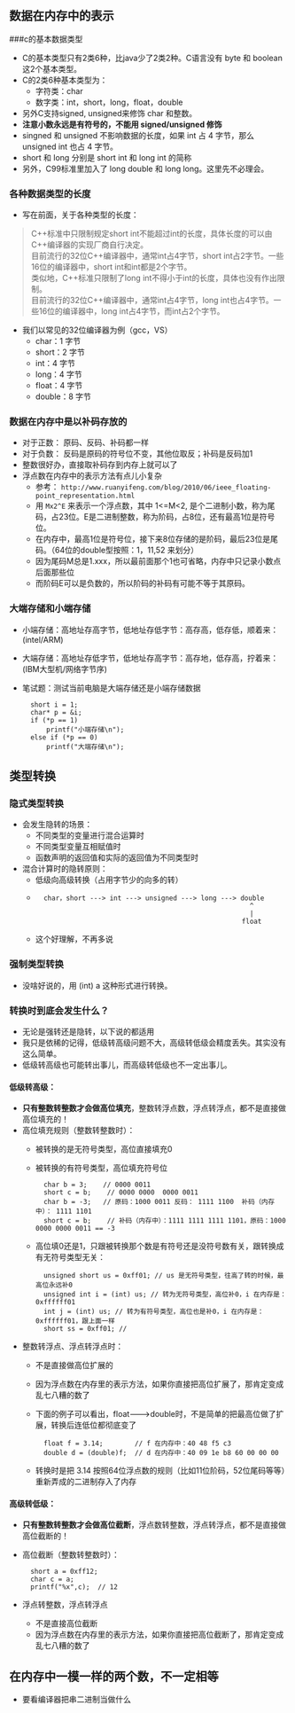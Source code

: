 ## 数据在内存中的表示

###c的基本数据类型
* C的基本类型只有2类6种，比java少了2类2种。C语言没有 byte 和 boolean 这2个基本类型。
* C的2类6种基本类型为：
	* 字符类：char
	* 数字类：int，short，long，float，double  
* 另外C支持signed, unsigned来修饰 char 和整数。
* **注意小数永远是有符号的，不能用 signed/unsigned 修饰**
* singned 和 unsigned 不影响数据的长度，如果 int 占 4 字节，那么 unsigned int 也占 4 字节。
* short 和 long 分别是 short int 和 long int 的简称
* 另外，C99标准里加入了 long double 和 long long。这里先不必理会。

### 各种数据类型的长度
* 写在前面，关于各种类型的长度：
>C++标准中只限制规定short int不能超过int的长度，具体长度的可以由C++编译器的实现厂商自行决定。  
>目前流行的32位C++编译器中，通常int占4字节，short int占2字节。一些16位的编译器中，short int和int都是2个字节。  
>类似地，C++标准只限制了long int不得小于int的长度，具体也没有作出限制。  
>目前流行的32位C++编译器中，通常int占4字节，long int也占4字节。一些16位的编译器中，long int占4字节，而int占2个字节。 

* 我们以常见的32位编译器为例（gcc，VS）
	* char：1 字节
	* short：2 字节
	* int：4 字节
	* long：4 字节
	* float：4 字节
	* double：8 字节

### 数据在内存中是以补码存放的
* 对于正数： 原码、反码、补码都一样
* 对于负数： 反码是原码的符号位不变，其他位取反；补码是反码加1
* 整数很好办，直接取补码存到内存上就可以了
* 浮点数在内存中的表示方法有点儿小复杂
	* 参考： `http://www.ruanyifeng.com/blog/2010/06/ieee_floating-point_representation.html`
	* 用 `Mx2^E` 来表示一个浮点数，其中 1<=M<2, 是个二进制小数，称为尾码，占23位。E是二进制整数，称为阶码，占8位，还有最高1位是符号位。
	* 在内存中，最高1位是符号位，接下来8位存储的是阶码，最后23位是尾码。（64位的double型按照：1，11,52 来划分）
	* 因为尾码M总是1.xxx，所以最前面那个1也可省略，内存中只记录小数点后面那些位
	* 而阶码E可以是负数的，所以阶码的补码有可能不等于其原码。

### 大端存储和小端存储
* 小端存储：高地址存高字节，低地址存低字节：高存高，低存低，顺着来：(intel/ARM)
* 大端存储：高地址存低字节，低地址存高字节：高存地，低存高，拧着来：(IBM大型机/网络字节序)
* 笔试题：测试当前电脑是大端存储还是小端存储数据
	
		short i = 1;
		char* p = &i;
		if (*p == 1)
			printf("小端存储\n");
		else if (*p == 0)
			printf("大端存储\n");

## 类型转换

### 隐式类型转换
* 会发生隐转的场景：
	* 不同类型的变量进行混合运算时
	* 不同类型变量互相赋值时
	* 函数声明的返回值和实际的返回值为不同类型时
* 混合计算时的隐转原则：
	* 低级向高级转换（占用字节少的向多的转）
	* 
			char，short ---> int ---> unsigned ---> long ---> double 
			                                                    ^
			                                                    |
			                                                  float

	* 这个好理解，不再多说

### 强制类型转换
* 没啥好说的，用 (int) a 这种形式进行转换。

### 转换时到底会发生什么？ 
* 无论是强转还是隐转，以下说的都适用
* 我只是依稀的记得，低级转高级问题不大，高级转低级会精度丢失。其实没有这么简单。
* 低级转高级也可能转出事儿，而高级转低级也不一定出事儿。 

#### 低级转高级：
* **只有整数转整数才会做高位填充**，整数转浮点数，浮点转浮点，都不是直接做高位填充的！
* 高位填充规则（整数转整数时）：
	* 被转换的是无符号类型，高位直接填充0
	* 被转换的有符号类型，高位填充符号位

			char b = 3;    // 0000 0011
			short c = b;    // 0000 0000  0000 0011
			char b = -3;   // 原码：1000 0011 反码： 1111 1100  补码（内存中）： 1111 1101
			short c = b;    // 补码（内存中）：1111 1111 1111 1101，原码：1000 0000 0000 0011 == -3

	* 高位填0还是1，只跟被转换那个数是有符号还是没符号数有关，跟转换成有无符号类型无关：

			unsigned short us = 0xff01; // us 是无符号类型，往高了转的时候，最高位永远补0
			unsigned int i = (int) us; // 转为无符号类型，高位补0，i 在内存是：0xffffff01
			int j = (int) us; // 转为有符号类型，高位也是补0，i 在内存是：0xffffff01，跟上面一样
			short ss = 0xff01; // 
* 整数转浮点、浮点转浮点时：
	* 不是直接做高位扩展的
	* 因为浮点数在内存里的表示方法，如果你直接把高位扩展了，那肯定变成乱七八糟的数了
	* 下面的例子可以看出，float--->double时，不是简单的把最高位做了扩展，转换后连低位都彻底变了
	
			float f = 3.14;        // f 在内存中：40 48 f5 c3
			double d = (double)f;  // d 在内存中：40 09 1e b8 60 00 00 00
	* 转换时是把 3.14 按照64位浮点数的规则（比如11位阶码，52位尾码等等）重新弄成的二进制存入了内存
			
#### 高级转低级：
* **只有整数转整数才会做高位截断**，浮点数转整数，浮点转浮点，都不是直接做高位截断的！
* 高位截断（整数转整数时）：

		short a = 0xff12;
		char c = a;
		printf("%x",c);  // 12
* 浮点转整数，浮点转浮点
	* 不是直接高位截断
	* 因为浮点数在内存里的表示方法，如果你直接把高位截断了，那肯定变成乱七八糟的数了  


## 在内存中一模一样的两个数，不一定相等
* 要看编译器把串二进制当做什么